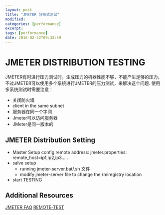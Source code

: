 ```yaml
---
layout: post
title: "JMETER 分布式测试"
modified:
categories: [performance]
excerpt:
tags: [performance]
date: 2016-02-22T09:33:59
---
```


# JMETER DISTRIBUTION TESTING

JMETER有时进行压力测试时，生成压力的机器性能不够，不能产生足够的压力，不过JMETER可以使用多个系统进行JMETER的压力测试，来解决这个问题. 使用多系统测试时需要注意：

- 关闭防火墙
- client in the same subnet
- 服务器在同一个字网
- Jmeter可以访问服务器
- JMeter是同一版本的

## JMETER Distribution Setting

- Master Setup
  config remote address:
  jmeter.properties: remote_host=ip1,ip2,ip3.....
- salve setup
  - running jmeter-server.bat/.sh 文件
  - modify jmeter-server file to change the rmiregistry location
- start TESTING

## Additional Resources

[JMETER FAQ](http://wiki.apache.org/jmeter/JMeterFAQ#How_to_do_remote_testing_the_.27proper_way.27.3F) [REMOTE-TEST](http://jmeter.apache.org/usermanual/remote-test.html)
